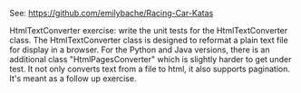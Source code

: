 See: https://github.com/emilybache/Racing-Car-Katas

HtmlTextConverter exercise: write the unit tests for the HtmlTextConverter class. The HtmlTextConverter class is designed to reformat a plain text file for display in a browser. For the Python and Java versions, there is an additional class "HtmlPagesConverter" which is slightly harder to get under test. It not only converts text from a file to html, it also supports pagination. It's meant as a follow up exercise.